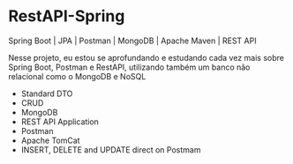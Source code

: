# RestAPI-Spring

Spring Boot | JPA | Postman | MongoDB | Apache Maven | REST API

Nesse projeto, eu estou se aprofundando e estudando cada vez mais sobre Spring Boot, Postman e RestAPI, utilizando também um banco não relacional como o MongoDB e NoSQL
- Standard DTO
- CRUD
- MongoDB
- REST API Application
- Postman
- Apache TomCat 
- INSERT, DELETE and UPDATE direct on Postmam
